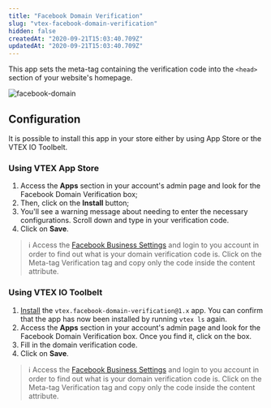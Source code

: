 ```yaml
---
title: "Facebook Domain Verification"
slug: "vtex-facebook-domain-verification"
hidden: false
createdAt: "2020-09-21T15:03:40.709Z"
updatedAt: "2020-09-21T15:03:40.709Z"
---
```


This app sets the meta-tag containing the verification code into the `<head>` section of your website's homepage.

![facebook-domain](https://cdn.jsdelivr.net/gh/vtexdocs/dev-portal-content@main/images/vtex-facebook-domain-verification-0.png)

## Configuration

It is possible to install this app in your store either by using App Store or the VTEX IO Toolbelt.

### Using VTEX App Store

1. Access the **Apps** section in your account's admin page and look for the Facebook Domain Verification box;
2. Then, click on the **Install** button;
3. You'll see a warning message about needing to enter the necessary configurations. Scroll down and type in your verification code.
4. Click on **Save**.

> ℹ️️ Access the [Facebook Business Settings](https://business.facebook.com/settings/owned-domains/) and login to you account in order to find out what is your domain verification code is. Click on the Meta-tag Verification tag and copy only the code inside the content attribute.

### Using VTEX IO Toolbelt

1. [Install](https://vtex.io/docs/recipes/development/installing-an-app/) the `vtex.facebook-domain-verification@1.x` app. You can confirm that the app has now been installed by running `vtex ls` again.
2. Access the **Apps** section in your account's admin page and look for the Facebook Domain Verification box. Once you find it, click on the box.
3. Fill in the domain verification code.
4. Click on **Save**.

> ℹ️️ Access the [Facebook Business Settings](https://business.facebook.com/settings/owned-domains/) and login to you account in order to find out what is your domain verification code is. Click on the Meta-tag Verification tag and copy only the code inside the content attribute.
